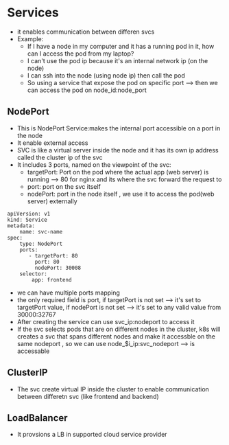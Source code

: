 # Services
- it enables communication between differen svcs
- Example:
  - If I have a node in my computer and it has a running pod in it, how can I access the pod from my laptop?
  - I can't use the pod ip because it's an internal network ip (on the node)
  - I can ssh into the node (using node ip) then call the pod
  - So using a service that expose the pod on specific port --> then we can access the pod on node_id:node_port

## NodePort
- This is NodePort Service:makes the internal port accessible on a port in the node
- It enable external access 
- SVC is like a virtual server inside the node and it has its own ip address called the cluster ip of the svc
- It includes 3 ports, named on the viewpoint of the svc:
  - targetPort: Port on the pod where the actual app (web server) is running --> 80 for nginx and its where the svc forward the request to
  - port: port on the svc itself
  - nodePort: port in the node itself , we use it to access the pod(web server) externally

```
apiVersion: v1
kind: Service
metadata:
    name: svc-name
spec:
    type: NodePort
    ports:
       - targetPort: 80
         port: 80
         nodePort: 30008
    selector:
        app: frontend
```

- we can have multiple ports mapping
- the only required field is port, if targetPort is not set --> it's set to targetPort value, if nodePort is not set --> it's set to any valid value from 30000:32767
- After creating the service can use svc_ip:nodeport to access it
- If the svc selects pods that are on different nodes in the cluster, k8s will creates a svc that spans different nodes and make it accessble on the same nodeport , so we can use node_$i_ip:svc_nodeport --> is accessable
## ClusterIP
- The svc create virtual IP inside the cluster to enable communication between differetn svc (like frontend and backend)

## LoadBalancer
- It provsions a LB in supported  cloud service provider
